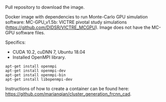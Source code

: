 Pull repository to download the image. 

Docker image with dependencies to run Monte-Carlo GPU simulation software: MC-GPU_v1.5b: VICTRE pivotal study simulations (https://github.com/DIDSR/VICTRE_MCGPU). Image does not have the MC-GPU software files.

Specifics:
* CUDA 10.2, cuDNN 7, Ubuntu 18.04
* Installed OpenMPI library. 
```
apt-get install openmpi
apt-get install openmpi-dev
apt-get install openmpi-bin
apt-get install libopenmpi-dev
```

Instructions of how to create a container can be found here: https://github.com/marianqian/cluster_generation_frcnn_cad. 
